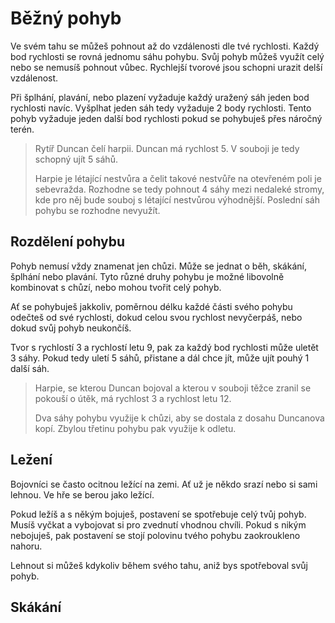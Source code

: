 # Běžný pohyb

Ve svém tahu se můžeš pohnout až do vzdálenosti dle tvé rychlosti. Každý
bod rychlosti se rovná jednomu sáhu pohybu. Svůj pohyb můžeš využít celý
nebo se nemusíš pohnout vůbec. Rychlejší tvorové jsou schopni urazit delší
vzdálenost.

Při šplhání, plavání, nebo plazení vyžaduje každý uražený sáh jeden bod
rychlosti navíc. Vyšplhat jeden sáh tedy vyžaduje 2 body rychlosti. Tento
pohyb vyžaduje jeden další bod rychlosti pokud se pohybuješ přes náročný
terén.

> Rytíř Duncan čelí harpii. Duncan má rychlost 5. V souboji je tedy
> schopný ujít 5 sáhů.
>
> Harpie je létající nestvůra a čelit takové nestvůře na otevřeném poli
> je sebevražda. Rozhodne se tedy pohnout 4 sáhy mezi nedaleké stromy,
> kde pro něj bude souboj s létající nestvůrou výhodnější. Poslední sáh
> pohybu se rozhodne nevyužít.

## Rozdělení pohybu

Pohyb nemusí vždy znamenat jen chůzi. Může se jednat o běh, skákání,
šplhání nebo plavání. Tyto různé druhy pohybu je možné libovolně kombinovat
s chůzí, nebo mohou tvořit celý pohyb.

Ať se pohybuješ jakkoliv, poměrnou délku každé části svého pohybu odečteš
od své rychlosti, dokud celou svou rychlost nevyčerpáš, nebo dokud svůj
pohyb neukončíš.

Tvor s rychlostí 3 a rychlostí letu 9, pak za každý bod rychlosti může
uletět 3 sáhy. Pokud tedy uletí 5 sáhů, přistane a dál chce jít, může ujít
pouhý 1 další sáh.

> Harpie, se kterou Duncan bojoval a kterou v souboji těžce zranil se
> pokouší o útěk, má rychlost 3 a rychlost letu 12.
>
> Dva sáhy pohybu využije k chůzi, aby se dostala z dosahu Duncanova kopí.
> Zbylou třetinu pohybu pak využije k odletu.

## Ležení

Bojovníci se často ocitnou ležící na zemi. Ať už je někdo srazí nebo si
sami lehnou. Ve hře se berou jako ležící.

Pokud ležíš a s někým bojuješ, postavení se spotřebuje celý tvůj pohyb.
Musíš vyčkat a vybojovat si pro zvednutí vhodnou chvíli. Pokud s nikým
nebojuješ, pak postavení se stojí polovinu tvého pohybu zaokroukleno
nahoru.

Lehnout si můžeš kdykoliv během svého tahu, aniž bys spotřeboval svůj
pohyb.

## Skákání


